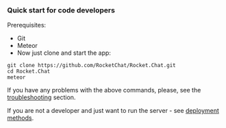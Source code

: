 ### Quick start for code developers

Prerequisites:

- Git
- Meteor
- Now just clone and start the app:

```
git clone https://github.com/RocketChat/Rocket.Chat.git
cd Rocket.Chat
meteor
```

If you have any problems with the above commands, please, see the [troubleshooting](/6.%20Developer%20Guides/11.%20Troubleshooting)
section.

If you are not a developer and just want to run the server - see [deployment methods](/3.%20Installation/2.%20PaaS%20Deployments).
